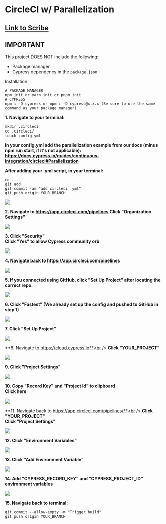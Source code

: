 # CircleCI w/ Parallelization
## [Link to Scribe](https://scribehow.com/shared/CircleCI_w_Parallelization__97Vv94EfS4iGYpnXF9OhMQ)

## IMPORTANT

This project DOES NOT include the following:
- Package manager
- Cypress dependency in the `package.json`

Installation
```
# PACKAGE MANAGER
npm init or yarn init or pnpm init
# CYPRESS
npm i -D cypress or npm i -D cypress@x.x.x (Be sure to use the same command as your package manager)
```


**1. Navigate to your terminal:**
```
mkdir .circleci
cd .circleci/
touch config.yml
```

**In your config.yml add the parallelization example from our docs (minus npm run start, if it's not applicable): https://docs.cypress.io/guides/continuous-integration/circleci#Parallelization**

**After adding your .yml script, in your terminal:**
```
cd ..
git add .
git commit -am "add circleci .yml"
git push origin YOUR_BRANCH
```

![](https://colony-recorder.s3.amazonaws.com/files/2023-03-16/6dd8da8e-cf3a-4965-b891-d1a7c0721844/stack_animation.webp&amp;wat_pad=51,139)

**2. Navigate to https://app.circleci.com/pipelines**
**Click "Organization Settings"**

![](https://ajeuwbhvhr.cloudimg.io/colony-recorder.s3.amazonaws.com/files/2023-03-16/35d55ee7-fddc-4a7c-8a56-df9b740152be/ascreenshot.jpeg?tl_px=0,156&amp;br_px=746,576&amp;sharp=0.8&amp;width=560&amp;wat_scale=50&amp;wat=1&amp;wat_opacity=1&amp;wat_gravity=northwest&amp;wat_url=https://colony-recorder.s3.amazonaws.com/images/watermarks/28e69b_standard.png&amp;wat_pad=51,139)

**3. Click "Security"**<br />
**Click "Yes" to allow Cypress community orb**

![](https://colony-recorder.s3.amazonaws.com/files/2023-03-16/4aee9b38-a031-4a85-aa00-42ad4ff5587a/stack_animation.webp)

**4. Navigate back to https://app.circleci.com/pipelines**

![](https://ajeuwbhvhr.cloudimg.io/colony-recorder.s3.amazonaws.com/files/2023-03-16/53e56bde-1347-459a-95da-484ddc0aca4e/user_cropped_screenshot.jpeg?tl_px=0,0&amp;br_px=746,420&amp;sharp=0.8&amp;width=560&amp;wat_scale=50&amp;wat=1&amp;wat_opacity=1&amp;wat_gravity=northwest&amp;wat_url=https://colony-recorder.s3.amazonaws.com/images/watermarks/28e69b_standard.png&amp;wat_pad=5,17)

**5. If you connected using GitHub, click "Set Up Project" after locating the correct repo.**

![](https://ajeuwbhvhr.cloudimg.io/colony-recorder.s3.amazonaws.com/files/2023-03-16/ec35ca96-61b3-463e-84cd-8cbc8b624dbb/user_cropped_screenshot.jpeg?tl_px=892,117&amp;br_px=1638,537&amp;sharp=0.8&amp;width=560&amp;wat_scale=50&amp;wat=1&amp;wat_opacity=1&amp;wat_gravity=northwest&amp;wat_url=https://colony-recorder.s3.amazonaws.com/images/watermarks/28e69b_standard.png&amp;wat_pad=397,139)

**6. Click "Fastest" (We already set up the config and pushed to GitHub in step 1)**

![](https://ajeuwbhvhr.cloudimg.io/colony-recorder.s3.amazonaws.com/files/2023-03-16/7e87e2d1-8449-4551-aca6-13bcd4497b79/user_cropped_screenshot.jpeg?tl_px=291,0&amp;br_px=1037,420&amp;sharp=0.8&amp;width=560&amp;wat_scale=50&amp;wat=1&amp;wat_opacity=1&amp;wat_gravity=northwest&amp;wat_url=https://colony-recorder.s3.amazonaws.com/images/watermarks/28e69b_standard.png&amp;wat_pad=262,123)

**7. Click "Set Up Project"**

![](https://ajeuwbhvhr.cloudimg.io/colony-recorder.s3.amazonaws.com/files/2023-03-16/e81aa589-7675-492b-a4d4-372bb5a2792b/ascreenshot.jpeg?tl_px=756,380&amp;br_px=1502,800&amp;sharp=0.8&amp;width=560&amp;wat_scale=50&amp;wat=1&amp;wat_opacity=1&amp;wat_gravity=northwest&amp;wat_url=https://colony-recorder.s3.amazonaws.com/images/watermarks/28e69b_standard.png&amp;wat_pad=262,139)

**8. Navigate to https://cloud.cypress.io**<br />
**Click "YOUR_PROJECT"**

![](https://ajeuwbhvhr.cloudimg.io/colony-recorder.s3.amazonaws.com/files/2023-03-16/e0ed4fca-f15f-43f7-8948-6ee43567e3f6/user_cropped_screenshot.jpeg?tl_px=250,4&amp;br_px=996,424&amp;sharp=0.8&amp;width=560&amp;wat_scale=50&amp;wat=1&amp;wat_opacity=1&amp;wat_gravity=northwest&amp;wat_url=https://colony-recorder.s3.amazonaws.com/images/watermarks/28e69b_standard.png&amp;wat_pad=262,139)

**9. Click "Project Settings"**

![](https://ajeuwbhvhr.cloudimg.io/colony-recorder.s3.amazonaws.com/files/2023-03-16/03850c81-493f-49c4-b48d-88df7f85e3ff/ascreenshot.jpeg?tl_px=0,433&amp;br_px=746,853&amp;sharp=0.8&amp;width=560&amp;wat_scale=50&amp;wat=1&amp;wat_opacity=1&amp;wat_gravity=northwest&amp;wat_url=https://colony-recorder.s3.amazonaws.com/images/watermarks/28e69b_standard.png&amp;wat_pad=84,139)

**10. Copy "Record Key" and "Project Id" to clipboard**<br />
**Click here**

![](https://colony-recorder.s3.amazonaws.com/files/2023-03-17/946f54c0-cd18-4122-9cff-7149dfeefc5b/stack_animation.webp&amp;wat_pad=51,139)

**11. Navigate back to https://app.circleci.com/pipelines/**<br />
**Click "YOUR_PROJECT"**<br />
**Click "Project Settings"**

![](https://ajeuwbhvhr.cloudimg.io/colony-recorder.s3.amazonaws.com/files/2023-03-16/086f8b2c-5ce7-4681-915e-71ae7cd819cf/ascreenshot.jpeg?tl_px=1173,123&amp;br_px=1919,543&amp;sharp=0.8&amp;width=560&amp;wat_scale=50&amp;wat=1&amp;wat_opacity=1&amp;wat_gravity=northwest&amp;wat_url=https://colony-recorder.s3.amazonaws.com/images/watermarks/28e69b_standard.png&amp;wat_pad=467,139)

**12. Click "Environment Variables"**

![](https://ajeuwbhvhr.cloudimg.io/colony-recorder.s3.amazonaws.com/files/2023-03-16/57adc797-bdb3-4fbe-8d98-8090bada8539/ascreenshot.jpeg?tl_px=0,181&amp;br_px=746,601&amp;sharp=0.8&amp;width=560&amp;wat_scale=50&amp;wat=1&amp;wat_opacity=1&amp;wat_gravity=northwest&amp;wat_url=https://colony-recorder.s3.amazonaws.com/images/watermarks/28e69b_standard.png&amp;wat_pad=51,139)

**13. Click "Add Environment Variable"**

![](https://ajeuwbhvhr.cloudimg.io/colony-recorder.s3.amazonaws.com/files/2023-03-16/7373ba9a-4bab-4c8b-bd67-82f05f075208/ascreenshot.jpeg?tl_px=295,238&amp;br_px=1041,658&amp;sharp=0.8&amp;width=560&amp;wat_scale=50&amp;wat=1&amp;wat_opacity=1&amp;wat_gravity=northwest&amp;wat_url=https://colony-recorder.s3.amazonaws.com/images/watermarks/28e69b_standard.png&amp;wat_pad=262,139)

**14. Add "CYPRESS_RECORD_KEY" and "CYPRESS_PROJECT_ID" environment variables**

![](https://ajeuwbhvhr.cloudimg.io/colony-recorder.s3.amazonaws.com/files/2023-03-16/29518918-66b2-4f34-8b42-35a259a64704/ascreenshot.jpeg?tl_px=415,305&amp;br_px=1161,725&amp;sharp=0.8&amp;width=560&amp;wat_scale=50&amp;wat=1&amp;wat_opacity=1&amp;wat_gravity=northwest&amp;wat_url=https://colony-recorder.s3.amazonaws.com/images/watermarks/28e69b_standard.png&amp;wat_pad=262,139)

**15. Navigate back to terminal:**
```
git commit --allow-empty -m "Trigger build"
git push origin YOUR_BRANCH
```
